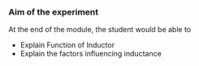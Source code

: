 ### Aim of the experiment

At the end of the module, the student would be able to
- Explain Function of Inductor
- Explain the factors influencing inductance
